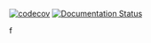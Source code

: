 [![codecov](https://codecov.io/gh/frapercan/experience_recorder/branch/main/graph/badge.svg?token=hqzrADVeRy)](https://codecov.io/gh/frapercan/experience_recorder)
[![Documentation Status](https://readthedocs.org/projects/experience_recorder/badge/?version=latest)](https://experience_recorder.readthedocs.io/en/latest/?badge=latest)

f